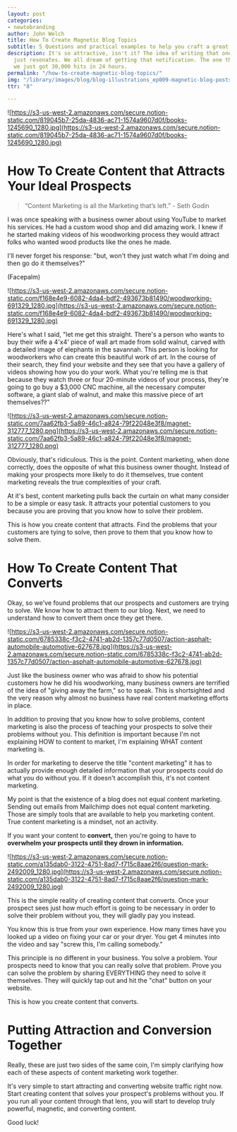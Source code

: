 ```yaml
---
layout: post
categories:
- newtobranding
author: John Welch
title: How To Create Magnetic Blog Topics
subtitle: 5 Questions and practical examples to help you craft a great blog post.
description: It's so attractive, isn't it? The idea of writing that one blog which
  just resonates. We all dream of getting that notification. The one that tells us
  we just got 30,000 hits in 24 hours.
permalink: "/how-to-create-magnetic-blog-topics/"
img: "/library/images/blog/blog-illustrations_ep009-magnetic-blog-posts.png"
ttr: "8"

---
```


![https://s3-us-west-2.amazonaws.com/secure.notion-static.com/819045b7-25da-4836-ac71-1574a9607d0f/books-1245690_1280.jpg](https://s3-us-west-2.amazonaws.com/secure.notion-static.com/819045b7-25da-4836-ac71-1574a9607d0f/books-1245690_1280.jpg)

# How To Create Content that Attracts Your Ideal Prospects

> “Content Marketing is all the Marketing that’s left.” - Seth Godin

I was once speaking with a business owner about using YouTube to market his services. He had a custom wood shop and did amazing work. I knew if he started making videos of his woodworking process they would attract folks who wanted wood products like the ones he made. 

I'll never forget his response: "but, won't they just watch what I'm doing and then go do it themselves?" 

(Facepalm)

![https://s3-us-west-2.amazonaws.com/secure.notion-static.com/f168e4e9-6082-4da4-bdf2-493673b81490/woodworking-691329_1280.jpg](https://s3-us-west-2.amazonaws.com/secure.notion-static.com/f168e4e9-6082-4da4-bdf2-493673b81490/woodworking-691329_1280.jpg)

Here's what I said, "let me get this straight. There's a person who wants to buy their wife a 4'x4' piece of wall art made from solid walnut, carved with a detailed image of elephants in the savannah. This person is looking for woodworkers who can create this beautiful work of art. In the course of their search, they find your website and they see that you have a gallery of videos showing how you do your work. What you're telling me is that because they watch three or four 20-minute videos of your process, they're going to go buy a $3,000 CNC machine, all the necessary computer software, a giant slab of walnut, and make this massive piece of art themselves??"

![https://s3-us-west-2.amazonaws.com/secure.notion-static.com/7aa62fb3-5a89-46c1-a824-79f22048e3f8/magnet-312777_1280.png](https://s3-us-west-2.amazonaws.com/secure.notion-static.com/7aa62fb3-5a89-46c1-a824-79f22048e3f8/magnet-312777_1280.png)

Obviously, that's ridiculous. This is the point. Content marketing, when done correctly, does the opposite of what this business owner thought. Instead of making your prospects more likely to do it themselves, true content marketing reveals the true complexities of your craft. 

At it's best, content marketing pulls back the curtain on what many consider to be a simple or easy task. It attracts your potential customers to you because you are proving that you know how to solve their problem.

This is how you create content that attracts. Find the problems that your customers are tying to solve, then prove to them that you know how to solve them.

# How To Create Content That Converts

Okay, so we've found problems that our prospects and customers are trying to solve. We know how to attract them to our blog. Next, we need to understand how to convert them once they get there. 

![https://s3-us-west-2.amazonaws.com/secure.notion-static.com/6785338c-f3c2-4741-ab2d-1357c77d0507/action-asphalt-automobile-automotive-627678.jpg](https://s3-us-west-2.amazonaws.com/secure.notion-static.com/6785338c-f3c2-4741-ab2d-1357c77d0507/action-asphalt-automobile-automotive-627678.jpg)

Just like the business owner who was afraid to show his potential customers how he did his woodworking, many business owners are terrified of the idea of "giving away the farm," so to speak. This is shortsighted and the very reason why almost no business have real content marketing efforts in place. 

In addition to proving that you know how to solve problems, content marketing is also the process of teaching your prospects to solve their problems without you. This definition is important because I'm not explaining HOW to content to market, I'm explaining WHAT content marketing is. 

In order for marketing to deserve the title "content marketing" it has to actually provide enough detailed information that your prospects could do what you do without you. If it doesn't accomplish this, it's not content marketing. 

My point is that the existence of a blog does not equal content marketing. Sending out emails from Mailchimp does not equal content marketing. Those are simply tools that are available to help you marketing content. True content marketing is a mindset, not an activity. 

If you want your content to **convert,** then you're going to have to **overwhelm your prospects until they drown in information.** 

![https://s3-us-west-2.amazonaws.com/secure.notion-static.com/a135dab0-3122-4751-8ad7-f715c8aae2f6/question-mark-2492009_1280.jpg](https://s3-us-west-2.amazonaws.com/secure.notion-static.com/a135dab0-3122-4751-8ad7-f715c8aae2f6/question-mark-2492009_1280.jpg)

This is the simple reality of creating content that converts. Once your prospect sees just how much effort is going to be necessary in order to solve their problem without you, they will gladly pay you instead. 

You know this is true from your own experience. How many times have you looked up a video on fixing your car or your dryer. You get 4 minutes into the video and say "screw this, I'm calling somebody." 

This principle is no different in your business. You solve a problem. Your prospects need to know that you can really solve that problem. Prove you can solve the problem by sharing EVERYTHING they need to solve it themselves. They will quickly tap out and hit the "chat" button on your website. 

This is how you create content that converts. 

# Putting Attraction and Conversion Together

Really, these are just two sides of the same coin, I'm simply clarifying how each of these aspects of content marketing work together. 

It's very simple to start attracting and converting website traffic right now. Start creating content that solves your prospect's problems without you. If you run all your content through that lens, you will start to develop truly powerful, magnetic, and converting content. 

Good luck!